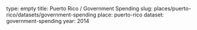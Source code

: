 type: empty
title: Puerto Rico / Government Spending
slug: places/puerto-rico/datasets/government-spending
place: puerto-rico
dataset: government-spending
year: 2014
